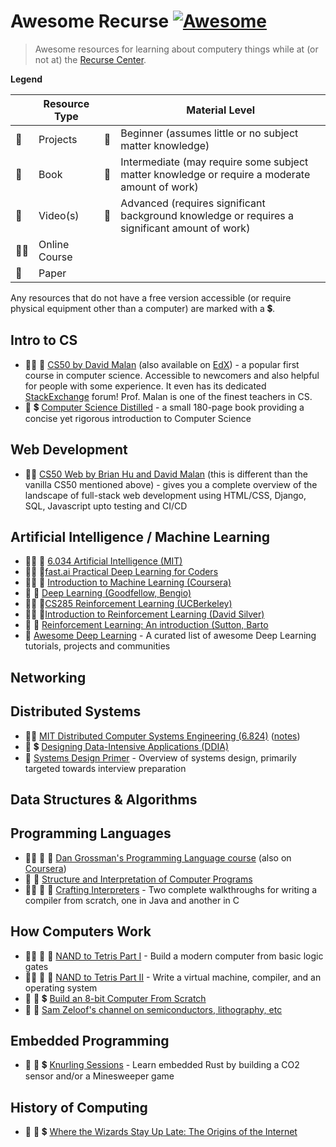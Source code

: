 # Awesome Recurse [![Awesome](https://awesome.re/badge.svg)](https://awesome.re)
> Awesome resources for learning about computery things while at (or not at) the [Recurse Center](recurse.com/).

**Legend**

|   | Resource Type | | Material Level |
| - | - | - | - |
| :hammer: | Projects | :turtle: | Beginner (assumes little or no subject matter knowledge) |
| :book: | Book       | :rabbit2: | Intermediate (may require some subject matter knowledge or require a moderate amount of work) |
| :movie_camera: | Video(s) | :racehorse: | Advanced (requires significant background knowledge or requires a significant amount of work) |
| :teacher: | Online Course | | |
| :page_facing_up: | Paper | | |

Any resources that do not have a free version accessible (or require physical equipment other than a computer) are marked with a :heavy_dollar_sign:.

## Intro to CS

* :teacher: :movie_camera: [CS50 by David Malan](https://cs50.harvard.edu/) (also available on [EdX](https://www.edx.org/course/introduction-computer-science-harvardx-cs50x)) - a popular first course in computer science. Accessible to newcomers and also helpful for people with some experience. It even has its dedicated [StackExchange](https://cs50.stackexchange.com/) forum! Prof. Malan is one of the finest teachers in CS.
* :book: :heavy_dollar_sign: [Computer Science Distilled](https://www.goodreads.com/book/show/34189798-computer-science-distilled) - a small 180-page book providing a concise yet rigorous introduction to Computer Science

## Web Development

* :teacher: [CS50 Web by Brian Hu and David Malan](https://cs50.harvard.edu/web/) (this is different than the vanilla CS50 mentioned above) - gives you a complete overview of the landscape of full-stack web development using HTML/CSS, Django, SQL, Javascript upto testing and CI/CD

## Artificial Intelligence / Machine Learning

- :teacher: :turtle: [6.034 Artificial Intelligence (MIT)](https://ocw.mit.edu/courses/electrical-engineering-and-computer-science/6-034-artificial-intelligence-fall-2010/)
- :teacher: :turtle:[fast.ai Practical Deep Learning for Coders](https://www.fast.ai/)
- :teacher: :turtle: [Introduction to Machine Learning (Coursera)](https://www.coursera.org/learn/machine-learning)
- :book: :rabbit2: [Deep Learning (Goodfellow, Bengio)](https://www.deeplearningbook.org/)
- :teacher: :rabbit2:[CS285 Reinforcement Learning (UCBerkeley)](http://rail.eecs.berkeley.edu/deeprlcourse/)
- :teacher: :rabbit2:[Introduction to Reinforcement Learning (David Silver)](https://deepmind.com/learning-resources/-introduction-reinforcement-learning-david-silver)
- :book: :rabbit2: [Reinforcement Learning: An introduction (Sutton, Barto](http://incompleteideas.net/book/the-book.html)
- :turtle: [Awesome Deep Learning](https://github.com/donnemartin/system-design-primer) - A curated list of awesome Deep Learning tutorials, projects and communities

## Networking

## Distributed Systems

- :teacher: [MIT Distributed Computer Systems Engineering (6.824)](https://ocw.mit.edu/courses/electrical-engineering-and-computer-science/6-824-distributed-computer-systems-engineering-spring-2006/) ([notes](https://timilearning.com/tags/mit-6.824/))
- :book: :heavy_dollar_sign: [Designing Data-Intensive Applications (DDIA)](https://dataintensive.net/)
- :turtle: [Systems Design Primer](https://github.com/donnemartin/system-design-primer) - Overview of systems design, primarily targeted towards interview preparation

## Data Structures & Algorithms

## Programming Languages

- :teacher: :hammer: :rabbit2: [Dan Grossman's Programming Language course](https://courses.cs.washington.edu/courses/cse341/19sp/#all) (also on [Coursera](https://www.coursera.org/learn/programming-languages))
- :book: :turtle: [Structure and Interpretation of Computer Programs](https://web.mit.edu/alexmv/6.037/sicp.pdf)
- :teacher: :hammer: :rabbit2: [Crafting Interpreters](https://craftinginterpreters.com/) - Two complete walkthroughs for writing a compiler from scratch, one in Java and another in C


## How Computers Work

- :teacher: :hammer: :turtle: [NAND to Tetris Part I](https://www.coursera.org/learn/build-a-computer) - Build a modern computer from basic logic gates
- :teacher: :hammer: :rabbit2: [NAND to Tetris Part II](https://www.coursera.org/learn/nand2tetris2) - Write a virtual machine, compiler, and an operating system
- :movie_camera: :hammer: :heavy_dollar_sign: [Build an 8-bit Computer From Scratch](https://eater.net/8bit)
- :movie_camera: :rabbit2: [Sam Zeloof's channel on semiconductors, lithography, etc](https://www.youtube.com/c/SamZeloof/videos)

## Embedded Programming

- :hammer: :rabbit2: :heavy_dollar_sign: [Knurling Sessions](https://ferrous-systems.com/blog/knurling-sessions-introduction/) - Learn embedded Rust by building a CO2 sensor and/or a Minesweeper game


## History of Computing
- :book: :turtle: :heavy_dollar_sign: [Where the Wizards Stay Up Late: The Origins of the Internet](https://www.simonandschuster.com/books/Where-Wizards-Stay-Up-Late/Katie-Hafner/9780684832678)
